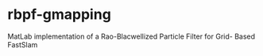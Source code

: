 # rbpf-gmapping
MatLab implementation of a Rao-Blacwellized Particle Filter for Grid- Based FastSlam
